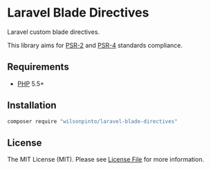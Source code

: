 # Laravel Blade Directives

Laravel custom blade directives.

This library aims for [PSR-2][] and [PSR-4][] standards compliance.

[PSR-2]: https://github.com/php-fig/fig-standards/blob/master/accepted/PSR-2-coding-style-guide.md
[PSR-4]: https://github.com/php-fig/fig-standards/blob/master/accepted/PSR-4-autoloader.md

## Requirements
* [PHP](http://www.php.net) 5.5+

## Installation
``` bash
composer require "wilsonpinto/laravel-blade-directives"
```

## License
The MIT License (MIT). Please see [License File](LICENSE.md) for more information.